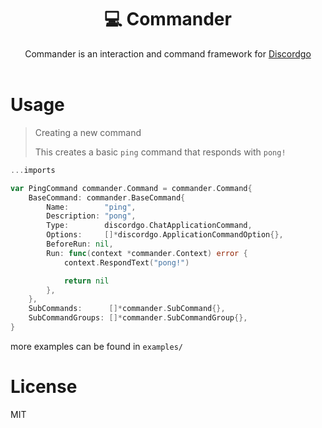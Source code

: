 <div align="center">
    <h1>💻 Commander</h1>
    Commander is an interaction and command framework for <a href="https://github.com/bwmarrin/discordgo">Discordgo</a>
    <br>
    <br>
</div>

# Usage

> Creating a new command
>
> This creates a basic `ping` command that responds with `pong!`
```go
...imports

var PingCommand commander.Command = commander.Command{
	BaseCommand: commander.BaseCommand{
		Name:        "ping",
		Description: "pong",
		Type:        discordgo.ChatApplicationCommand,
		Options:     []*discordgo.ApplicationCommandOption{},
		BeforeRun: nil,
		Run: func(context *commander.Context) error {
			context.RespondText("pong!")

			return nil
		},
	},
	SubCommands:      []*commander.SubCommand{},
	SubCommandGroups: []*commander.SubCommandGroup{},
}
```

more examples can be found in `examples/`

# License
MIT